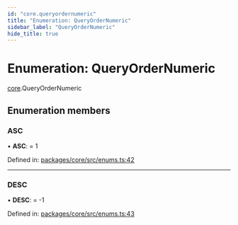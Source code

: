 ```yaml
---
id: "core.queryordernumeric"
title: "Enumeration: QueryOrderNumeric"
sidebar_label: "QueryOrderNumeric"
hide_title: true
---
```


# Enumeration: QueryOrderNumeric

[core](../modules/core.md).QueryOrderNumeric

## Enumeration members

### ASC

• **ASC**: = 1

Defined in: [packages/core/src/enums.ts:42](https://github.com/mikro-orm/mikro-orm/blob/969d4229bd/packages/core/src/enums.ts#L42)

___

### DESC

• **DESC**: = -1

Defined in: [packages/core/src/enums.ts:43](https://github.com/mikro-orm/mikro-orm/blob/969d4229bd/packages/core/src/enums.ts#L43)

